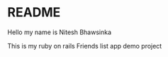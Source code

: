 # README

Hello my name is Nitesh Bhawsinka

This is my ruby on rails Friends list app demo project
